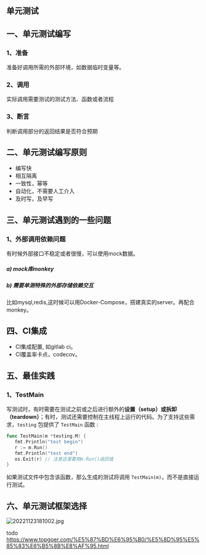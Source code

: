 ## 单元测试

## 一、单元测试编写

### 1、准备

准备好调用所需的外部环境，如数据临时变量等。

### 2、调用

实际调用需要测试的测试方法、函数或者流程

### 3、断言

判断调用部分的返回结果是否符合预期

## 二、单元测试编写原则

- 编写快
- 相互隔离
- 一致性，幂等
- 自动化，不需要人工介入
- 及时写，及早写

## 三、单元测试遇到的一些问题

### 1、外部调用依赖问题

有时候外部接口不稳定或者很慢，可以使用mock数据。

##### a) mock库monkey

##### b) 需要单测特殊的外部存储依赖交互

比如mysql,redis,这时候可以用Docker-Compose，搭建真实的server。再配合monkey。

## 四、CI集成

- CI集成配置, 如gitlab ci。
- CI覆盖率卡点，codecov。

## 五、最佳实践

### 1、TestMain

写测试时，有时需要在测试之前或之后进行额外的**设置（setup）或拆卸（teardown）**；有时，测试还需要控制在主线程上运行的代码。为了支持这些需求，`testing` 包提供了 `TestMain` 函数 :

```go
func TestMain(m *testing.M) {
   fmt.Println("test begin")
   r := m.Run()
   fmt.Println("test end")
   os.Exit(r) // 注意这里要用m.Run()返回值
}
```

如果测试文件中包含该函数，那么生成的测试将调用 `TestMain(m)`，而不是直接运行测试。

## 六、单元测试框架选择

![20221123181002.jpg](https://pic.imgdb.cn/item/637df24a16f2c2beb122260d.jpg)



todo
https://www.topgoer.com/%E5%87%BD%E6%95%B0/%E5%8D%95%E5%85%83%E6%B5%8B%E8%AF%95.html

